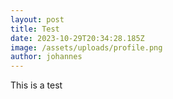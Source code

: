 ```yaml
---
layout: post
title: Test
date: 2023-10-29T20:34:28.185Z
image: /assets/uploads/profile.png
author: johannes
---
```

This is a test